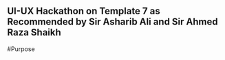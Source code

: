 ## UI-UX Hackathon on Template 7 as Recommended by Sir Asharib Ali and Sir Ahmed Raza Shaikh
#Purpose
